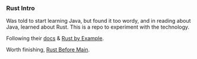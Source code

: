 ### Rust Intro

Was told to start learning Java, but found it too wordy, and in reading about Java, learned about Rust.  This is a repo to experiment with the technology. 

Following their [docs](https://www.rust-lang.org/learn) & [Rust by Example](https://doc.rust-lang.org/stable/rust-by-example/).

Worth finishing, [Rust Before Main](https://www.youtube.com/watch?v=q8irLfXwaFM).